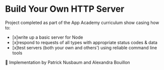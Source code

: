 # Build Your Own HTTP Server

Project completed as part of the App Academy curriculum show casing how to:

- [x]write up a basic server for Node
- [x]respond to requests of all types with appropriate status codes & data
- [x]test servers (both your own and others') using reliable command line tools


🦾 Implementation by Patrick Nusbaum and Alexandra Bouillon
